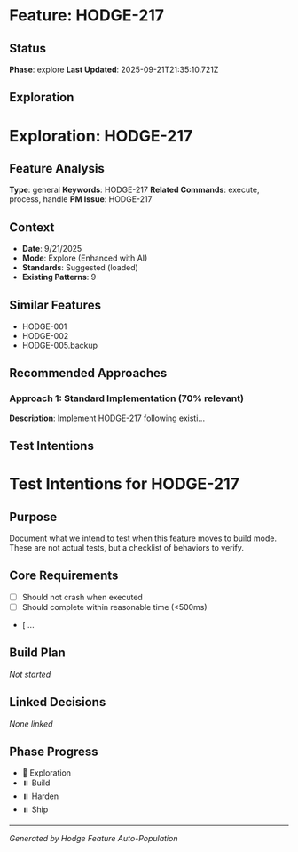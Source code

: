 # Feature: HODGE-217

## Status
**Phase**: explore
**Last Updated**: 2025-09-21T21:35:10.721Z

## Exploration
# Exploration: HODGE-217

## Feature Analysis
**Type**: general
**Keywords**: HODGE-217
**Related Commands**: execute, process, handle
**PM Issue**: HODGE-217

## Context
- **Date**: 9/21/2025
- **Mode**: Explore (Enhanced with AI)
- **Standards**: Suggested (loaded)
- **Existing Patterns**: 9


## Similar Features
- HODGE-001
- HODGE-002
- HODGE-005.backup




## Recommended Approaches


### Approach 1: Standard Implementation (70% relevant)
**Description**: Implement HODGE-217 following existi...

## Test Intentions
# Test Intentions for HODGE-217

## Purpose
Document what we intend to test when this feature moves to build mode.
These are not actual tests, but a checklist of behaviors to verify.

## Core Requirements
- [ ] Should not crash when executed
- [ ] Should complete within reasonable time (<500ms)
- [ ...

## Build Plan
_Not started_

## Linked Decisions
_None linked_




## Phase Progress
- 🔄 Exploration
- ⏸️ Build
- ⏸️ Harden
- ⏸️ Ship

---
_Generated by Hodge Feature Auto-Population_
